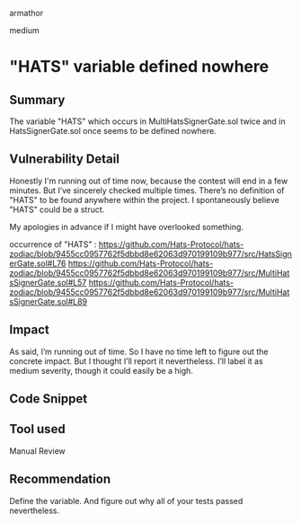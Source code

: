 armathor

medium

# "HATS" variable defined nowhere

## Summary
The variable "HATS" which occurs in  MultiHatsSignerGate.sol  twice and in  HatsSignerGate.sol  once seems to be defined nowhere.

## Vulnerability Detail
Honestly I'm running out of time now, because the contest will end in a few minutes. But I’ve sincerely checked multiple times. There’s no definition of "HATS" to be found anywhere within the project. I spontaneously believe "HATS" could be a struct.

My apologies in advance if I might have overlooked something.

occurrence of "HATS" : 
https://github.com/Hats-Protocol/hats-zodiac/blob/9455cc0957762f5dbbd8e62063d970199109b977/src/HatsSignerGate.sol#L76
https://github.com/Hats-Protocol/hats-zodiac/blob/9455cc0957762f5dbbd8e62063d970199109b977/src/MultiHatsSignerGate.sol#L57
https://github.com/Hats-Protocol/hats-zodiac/blob/9455cc0957762f5dbbd8e62063d970199109b977/src/MultiHatsSignerGate.sol#L89

## Impact
As said, I’m running out of time. So I have no time left to figure out the concrete impact. But I thought I’ll report it nevertheless. I’ll label it as medium severity, though it could easily be a high.

## Code Snippet

## Tool used

Manual Review

## Recommendation
Define the variable. And figure out why all of your tests passed nevertheless.


